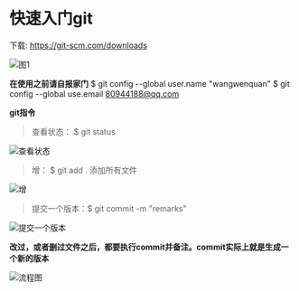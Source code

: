 # 快速入门git

下载: https://git-scm.com/downloads

![图1](https://github.com/wangwenquan1234/move-in-github//blob/master/img/01.png)

**在使用之前请自报家门**
$ git config --global user.name "wangwenquan"
$ git config --global use.email 80944188@qq.com

**git指令**
> 查看状态： $ git status

![查看状态](https://github.com/wangwenquan1234/move-in-github//blob/master/img/02.png)


> 增： $ git add . 添加所有文件

![增](https://github.com/wangwenquan1234/move-in-github//blob/master/img/03.png)

> 提交一个版本：$ git commit -m "remarks" 


![提交一个版本](https://github.com/wangwenquan1234/move-in-github//blob/master/img/04.png)

**改过，或者删过文件之后，都要执行commit并备注。commit实际上就是生成一个新的版本**

![流程图](https://github.com/wangwenquan1234/move-in-github//blob/master/img/05.png)
